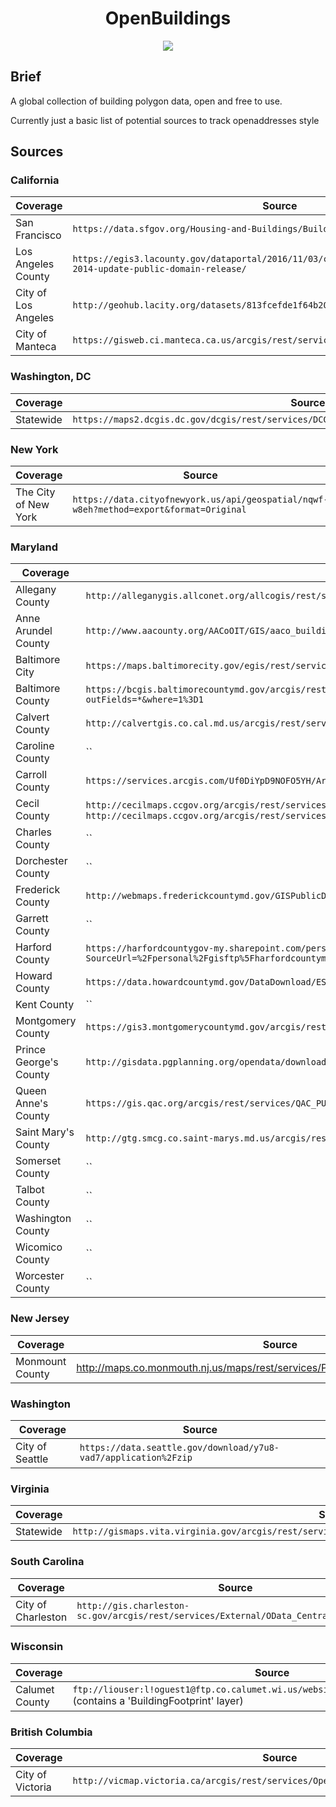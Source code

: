 <h1 align="center">OpenBuildings</h1>

<p align="center">
    <a href="https://david-dm.org/openaddresses/openbuildings"><img src="https://david-dm.org/openaddresses/openbuildings.png"/></a>
</p>

## Brief

A global collection of building polygon data, open and free to use.

Currently just a basic list of potential sources to track openaddresses style


## Sources

### California

| Coverage | Source | Number | Date |
| -------- | ------ | ------ | ---- |
| San Francisco | `https://data.sfgov.org/Housing-and-Buildings/Building-Footprints/72ai-zege/data` | 177,023 | 2017 |
| Los Angeles County | `https://egis3.lacounty.gov/dataportal/2016/11/03/countywide-building-outlines-2014-update-public-domain-release/` | 3,000,000+ |  2014 |
| City of Los Angeles | `http://geohub.lacity.org/datasets/813fcefde1f64b209103107b26a8909f_0` | 1109238 | 2014 |
| City of Manteca | `https://gisweb.ci.manteca.ca.us/arcgis/rest/services/layers/Buildings/MapServer/0` | 24122 | 2017 |

### Washington, DC

| Coverage | Source |
| -------- | ------ |
| Statewide | `https://maps2.dcgis.dc.gov/dcgis/rest/services/DCGIS_DATA/Facility_and_Structure/MapServer/1` |

### New York

| Coverage | Source |
| -------- | ------ |
| The City of New York | `https://data.cityofnewyork.us/api/geospatial/nqwf-w8eh?method=export&format=Original` |

### Maryland

| Coverage | Source |
| -------- | ------ |
| Allegany County | `http://alleganygis.allconet.org/allcogis/rest/services/Dashboards/BWPermits/MapServer/11` |
| Anne Arundel County | `http://www.aacounty.org/AACoOIT/GIS/aaco_buildings.zip` |
| Baltimore City | `https://maps.baltimorecity.gov/egis/rest/services/OpenBaltimore/Building_Footprint/MapServer/0` |
| Baltimore County | `https://bcgis.baltimorecountymd.gov/arcgis/rest/services/Facilities/Buildings/MapServer/2/query?outFields=*&where=1%3D1` |
| Calvert County | `http://calvertgis.co.cal.md.us/arcgis/rest/services/Basemaps/Streets_Base_Map/MapServer/10` |
| Caroline County | `` |
| Carroll County | `https://services.arcgis.com/Uf0DiYpD9NOFO5YH/ArcGIS/rest/services/Buildings_CarrollCounty/FeatureServer/0` |
| Cecil County | `http://cecilmaps.ccgov.org/arcgis/rest/services/Public_10_1/MapServer/5`, `http://cecilmaps.ccgov.org/arcgis/rest/services/Public_10_1/MapServer/6` |
| Charles County | `` |
| Dorchester County | `` |
| Frederick County | `http://webmaps.frederickcountymd.gov/GISPublicDownload/Shapefiles/Buildings.zip` |
| Garrett County | `` |
| Harford County | `https://harfordcountygov-my.sharepoint.com/personal/gisftp_harfordcountymd_gov/_layouts/15/download.aspx?SourceUrl=%2Fpersonal%2Fgisftp%5Fharfordcountymd%5Fgov%2FDocuments%2FGIS%20Files%2FBuildings%5F2013%2Ezip` |
| Howard County | `https://data.howardcountymd.gov/DataDownload/ESRI/Buildings_Major.zip` |
| Kent County | `` |
| Montgomery County | `https://gis3.montgomerycountymd.gov/arcgis/rest/services/GDX/buildings/MapServer/0` |
| Prince George's County | `http://gisdata.pgplanning.org/opendata/downloadzip.asp?FileName=/data/ShapeFile/Building_2014_Py.zip` |
| Queen Anne's County | `https://gis.qac.org/arcgis/rest/services/QAC_PUBLIC/DataDownload/MapServer/1` |
| Saint Mary's County | `http://gtg.smcg.co.saint-marys.md.us/arcgis/rest/services/Mobile/MobileBaseMap/MapServer/0` |
| Somerset County | `` |
| Talbot County | `` |
| Washington County | `` |
| Wicomico County | `` |
| Worcester County | `` |

### New Jersey
| Coverage | Source |
| -------- | ------ |
| Monmount County | http://maps.co.monmouth.nj.us/maps/rest/services/PublicData/Buildings/MapServer/0 |

### Washington

| Coverage | Source |
| -------- | ------ |
| City of Seattle | `https://data.seattle.gov/download/y7u8-vad7/application%2Fzip` |

### Virginia
| Coverage | Source |
| -------- | ------ |
| Statewide | `http://gismaps.vita.virginia.gov/arcgis/rest/services/VA_Base_layers/VA_Building_Footprints/MapServer/0` |

### South Carolina
| Coverage | Source |
| -------- | ------ |
| City of Charleston | `http://gis.charleston-sc.gov/arcgis/rest/services/External/OData_Central/MapServer/2` | 

### Wisconsin
| Coverage | Source |
| -------- | ------ |
| Calumet County | `ftp://liouser:l!oguest1@ftp.co.calumet.wi.us/websitedata/CalumetAddressPts.zip` (contains a 'BuildingFootprint' layer) | 

### British Columbia
| Coverage | Source |
| -------- | ------ |
| City of Victoria | `http://vicmap.victoria.ca/arcgis/rest/services/OpenData/OpenData_Land/MapServer/1` | 
